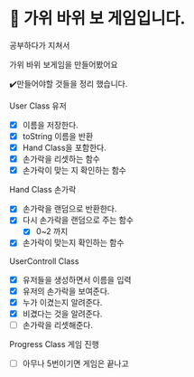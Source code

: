 # :rocket: 가위 바위 보 게임입니다. 

공부하다가 지쳐서 

가위 바위 보게임을 만들어봤어요

:heavy_check_mark:만들어야할 것들을 정리 했습니다. 

User Class 유저

- [x] 이름을 저장한다.
- [x] toString 이름을 반환
- [x] Hand Class을 포함한다.
- [x] 손가락을 리셋하는 함수
- [x] 손가락이 맞는 지 확인하는 함수

Hand Class 손가락

- [x] 손가락을 랜덤으로 반환한다.
- [x] 다시 손가락을 랜덤으로 주는 함수
  - [x] 0~2 까지
- [x] 손가락이 맞는지 확인하는 함수

UserControll Class

- [x] 유저들을 생성하면서 이름을 입력
- [x] 유저의 손가락을 보여준다.
- [x] 누가 이겼는지 알려준다.
- [x] 비겼다는 것을 알려준다.
- [ ] 손가락을 리셋해준다.

Progress Class 게임 진행

- [ ] 아무나 5번이기면 게임은 끝나고